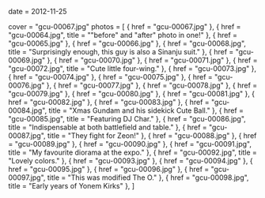 
date = 2012-11-25


cover = "gcu-00067.jpg"
photos = [
{ href = "gcu-00067.jpg" },
{ href = "gcu-00064.jpg", title = "&quot;before&quot; and &quot;after&quot; photo in one!" },
{ href = "gcu-00065.jpg" },
{ href = "gcu-00066.jpg" },
{ href = "gcu-00068.jpg", title = "Surprisingly enough, this guy is also a Sinanju suit." },
{ href = "gcu-00069.jpg" },
{ href = "gcu-00070.jpg" },
{ href = "gcu-00071.jpg" },
{ href = "gcu-00072.jpg", title = "Cute little four-wing." },
{ href = "gcu-00073.jpg" },
{ href = "gcu-00074.jpg" },
{ href = "gcu-00075.jpg" },
{ href = "gcu-00076.jpg" },
{ href = "gcu-00077.jpg" },
{ href = "gcu-00078.jpg" },
{ href = "gcu-00079.jpg" },
{ href = "gcu-00080.jpg" },
{ href = "gcu-00081.jpg" },
{ href = "gcu-00082.jpg" },
{ href = "gcu-00083.jpg" },
{ href = "gcu-00084.jpg", title = "Xmas Gundam and his sidekick Cute Ball." },
{ href = "gcu-00085.jpg", title = "Featuring DJ Char." },
{ href = "gcu-00086.jpg", title = "Indispensable at both battlefield and table." },
{ href = "gcu-00087.jpg", title = "They fight for Zeon!" },
{ href = "gcu-00088.jpg" },
{ href = "gcu-00089.jpg" },
{ href = "gcu-00090.jpg" },
{ href = "gcu-00091.jpg", title = "My favourite diorama at the expo." },
{ href = "gcu-00092.jpg", title = "Lovely colors." },
{ href = "gcu-00093.jpg" },
{ href = "gcu-00094.jpg" },
{ href = "gcu-00095.jpg" },
{ href = "gcu-00096.jpg" },
{ href = "gcu-00097.jpg", title = "This was modified The O." },
{ href = "gcu-00098.jpg", title = "Early years of Yonem Kirks" },
]

